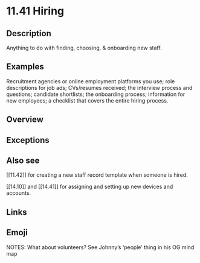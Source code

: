 # 11.41 Hiring

## Description

Anything to do with finding, choosing, & onboarding new staff.

## Examples

Recruitment agencies or online employment platforms you use; role descriptions for job ads; CVs/resumes received; the interview process and questions; candidate shortlists; the onboarding process; information for new employees; a checklist that covers the entire hiring process.

## Overview

## Exceptions

## Also see

[[11.42]] for creating a new staff record template when someone is hired.

[[14.10]] and [[14.41]] for assigning and setting up new devices and accounts.


## Links

## Emoji

NOTES:
What about volunteers? See Johnny’s ‘people’ thing in his OG mind map
